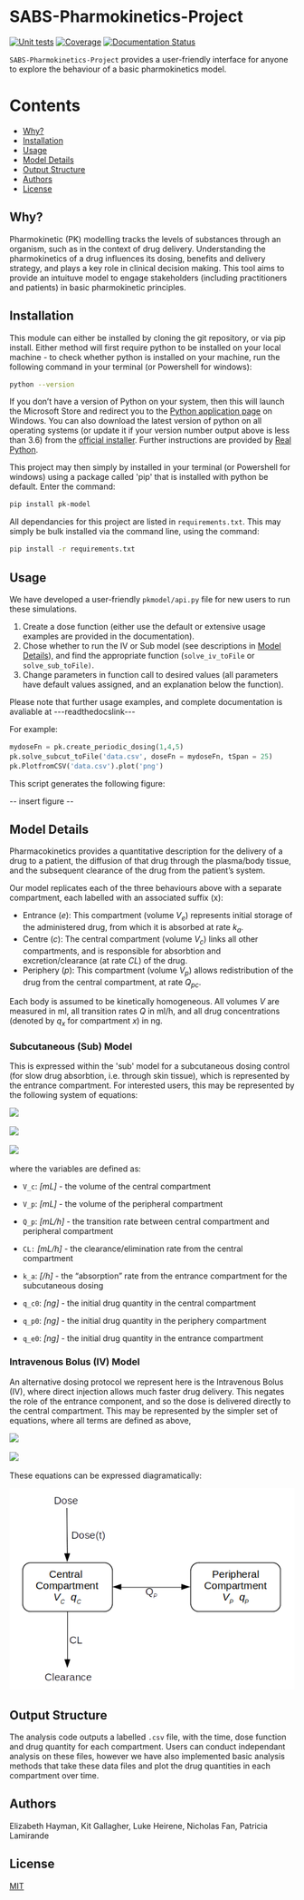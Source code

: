 # SABS-Pharmokinetics-Project

[![Unit tests](https://github.com/SABS-best-team/SABS-Pharmokinetics-Project/actions/workflows/ci-unittests.yml/badge.svg)](https://github.com/SABS-best-team/SABS-Pharmokinetics-Project/actions/workflows/ci-unittests.yml)
[![Coverage](https://codecov.io/gh/SABS-best-team/SABS-Pharmokinetics-Project/branch/master/graph/badge.svg?token=TBF4J7A9I3)](https://codecov.io/gh/SABS-best-team/SABS-Pharmokinetics-Project)
[![Documentation Status](https://readthedocs.org/projects/sabs-pharmokinetics-project/badge/?version=latest)](https://sabs-pharmokinetics-project.readthedocs.io/en/latest/?badge=latest)

`SABS-Pharmokinetics-Project` provides a user-friendly interface for anyone to explore the behaviour of a basic pharmokinetics model.


Contents
========

 * [Why?](#why)
 * [Installation](#installation)
 * [Usage](#usage)
 * [Model Details](#model-details)
 * [Output Structure](#output-structure)
 * [Authors](#authors)
 * [License](#license)

## Why?
Pharmokinetic (PK) modelling tracks the levels of substances through an organism, such as in the context of drug delivery. Understanding the pharmokinetics of a drug influences its dosing, benefits and delivery strategy, and plays a key role in clinical decision making. This tool aims to provide an intuituve model to engage stakeholders (including practitioners and patients) in basic pharmokinetic principles.

## Installation
This module can either be installed by cloning the git repository, or via pip install. Either method will first require python to be installed on your local machine - to check whether python is installed on your machine, run the following command in your terminal (or Powershell for windows):

```bash
python --version
```

If you don’t have a version of Python on your system, then this will launch the Microsoft Store and redirect you to the [Python application page](https://www.microsoft.com/en-us/p/python-39/9p7qfqmjrfp70) on Windows. You can also download the latest version of python on all operating systems (or update it if your version number output above is less than 3.6) from the [official installer](https://www.python.org/downloads/). Further instructions are provided by [Real Python](https://realpython.com/installing-python/).

This project may then simply by installed in your terminal (or Powershell for windows) using a package called 'pip' that is installed with python be default. Enter the command:

```bash
pip install pk-model
```

All dependancies for this project are listed in `requirements.txt`. This may simply be bulk installed via the command line, using the command:

```bash
pip install -r requirements.txt
```
## Usage

We have developed a user-friendly `pkmodel/api.py` file for new users to run these simulations. 
 1. Create a dose function (either use the default or extensive usage examples are provided in the documentation).
 2. Chose whether to run the IV or Sub model (see descriptions in [Model Details](#model-details)), and find the appropriate function (`solve_iv_toFile` or `solve_sub_toFile)`.
 3. Change parameters in function call to desired values (all parameters have default values assigned, and an explanation below the function).

 Please note that further usage examples, and complete documentation is avaliable at ---readthedocslink---

For example:

```python
mydoseFn = pk.create_periodic_dosing(1,4,5)
pk.solve_subcut_toFile('data.csv', doseFn = mydoseFn, tSpan = 25)
pk.PlotfromCSV('data.csv').plot('png')
```
This script generates the following figure:

-- insert figure --

## Model Details
Pharmacokinetics provides a quantitative description for the delivery of a drug to a patient, the diffusion of that drug through the plasma/body tissue, and the subsequent clearance of the drug from the patient’s system. 

Our model replicates each of the three behaviours above with a separate compartment, each labelled with an associated suffix (x):

 * Entrance (_e_): This compartment (volume _V<sub>e</sub>_) represents initial storage of the administered drug, from which it is absorbed at rate _k<sub>a</sub>_.
 * Centre (_c_): The central compartment (volume _V<sub>c</sub>_) links all other compartments, and is responsible for absorbtion and excretion/clearance (at rate _CL_) of the drug.
 * Periphery (_p_): This compartment (volume _V<sub>p</sub>_) allows redistribution of the drug from the central compartment, at rate _Q<sub>pc</sub>_.

Each body is assumed to be kinetically homogeneous. All volumes _V_ are measured in ml, all transition rates _Q_ in ml/h, and all drug concentrations (denoted by _q<sub>x</sub>_ for compartment _x_) in ng.

### Subcutaneous (Sub) Model
This is expressed within the 'sub' model for a subcutaneous dosing control (for slow drug absorbtion, i.e. through skin tissue), which is represented by the entrance compartment. For interested users, this may be represented by the following system of equations:

<img src="https://render.githubusercontent.com/render/math?math=\frac{dq_{e}}{dt} = Dose(t) - k_{a}q_{e}">  <br /> 


<img src="https://render.githubusercontent.com/render/math?math=\frac{dq_{c}}{dt} = k_{a}q_{e} - \frac{CL}{V_{c}}q_{c} - Q_{pc} \left( \frac{q_{c}}{V_{c}} - \frac{q_{p}}{V_{p}} \right)">  <br /> 


<img src="https://render.githubusercontent.com/render/math?math=\frac{dq_{p}}{dt} = Q_{pc} \left( \frac{q_{c}}{V_{c}} - \frac{q_{p}}{V_{p}} \right)">



where the variables are defined as:

 * `V_c`: _[mL]_ - the volume of the central compartment
 * `V_p`: _[mL]_ - the volume of the peripheral compartment

 * `Q_p`: _[mL/h]_ - the transition rate between central compartment and peripheral compartment
 * `CL:` _[mL/h]_ - the clearance/elimination rate from the central compartment
 * `k_a`: _[/h]_ - the “absorption” rate from the entrance compartment for the subcutaneous dosing 

 * `q_c0`: _[ng]_ - the initial drug quantity in the central compartment
 * `q_p0`: _[ng]_ - the initial drug quantity in the periphery compartment
 * `q_e0`: _[ng]_ - the initial drug quantity in the entrance compartment

 ### Intravenous Bolus (IV) Model
 An alternative dosing protocol we represent here is the Intravenous Bolus (IV), where direct injection allows much faster drug delivery. This negates the role of the entrance component, and so the dose is delivered directly to the central compartment. This may be represented by the simpler set of equations, where all terms are defined as above,

<img src="https://render.githubusercontent.com/render/math?math=\frac{dq_{c}}{dt} = Dose(t) - \frac{CL}{V_{c}}q_{c} - Q_{pc} \left( \frac{q_{c}}{V_{c}} - \frac{q_{p}}{V_{p}} \right)">  <br /> 


<img src="https://render.githubusercontent.com/render/math?math=\frac{dq_{p}}{dt} = Q_{pc} \left( \frac{q_{c}}{V_{c}} - \frac{q_{p}}{V_{p}} \right)">

These equations can be expressed diagramatically:

![IV Model Structure](images/IV_model.png)

## Output Structure
The analysis code outputs a labelled `.csv` file, with the time, dose function and drug quantity for each compartment. Users can conduct independant analysis on these files, however we have also implemented basic analysis methods that take these data files and plot the drug quantities in each compartment over time.
## Authors
Elizabeth Hayman, Kit Gallagher, Luke Heirene, Nicholas Fan, Patricia Lamirande

## License
[MIT](https://choosealicense.com/licenses/mit/)
